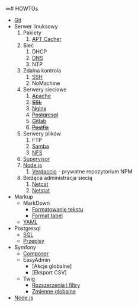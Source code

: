 ∞# HOWTOs

* [Git](txt/git.md)
* Serwer linuksowy
  1. Pakiety
      1. [APT Cacher](txt/Linux-server/apt-cacher.md)
  2. Sieć
      1. DHCP
      2. [DNS](txt/Linux-server/dns.md)
      3. NTP
  3. Zdalna kontrola
      1. [SSH](txt/Linux-server/ssh.md)
      2. NoMachine
  4. Serwery sieciowe
      1. [Apache](txt/Linux-server/apache.md)
        1. ~~[SSL](txt/Linux-server/ssl.md)~~
      2. [Nginx](txt/Linux-server/nginx.md)
      3. ~~[Postgresql](txt/Linux-server/postgresql.md)~~
      4. [Gitlab](txt/Linux-server/Gitlab.md)
      5. ~~[Postfix](txt/Linux-server/postfix.md)~~
  5. Serwery plików
      1. FTP
      2. [Samba](txt/Linux-server/samba.md)
      3. [NFS](txt/Linux-server/nfs.md)
  5. [Supervisor](txt/Linux-server/supervisor.md)
  6. [Node.js](txt/Linux-server/node-js.md)
      1. [Verdaccio](txt/Linux-server/verdaccio.md) - prywatne repozytorium NPM
  7. Bieżąca administracja siecią
      1. [Netcat](txt/Linux-server/netcat.md)
      2. [Netstat](txt/Linux-server/netstat.md)
* Markup
  * MarkDown
    * [Formatowanie tekstu](https://help.github.com/articles/basic-writing-and-formatting-syntax/)
    * [Format tabel](https://help.github.com/articles/organizing-information-with-tables/)
  * [YAML](txt/yaml.md)
* Postgresql
  * [SQL](txt/Postgres/SQL.md)
  * [Przepisy](txt/Postgres/Przepisy.md)
* Symfony
  * [Composer](./Symfony/Composer.md)
  * EasyAdmin
    * [Akcje globalne]
    * [Eksport CSV]
  * Twig
    * [Rozszerzenia i filtry](txt/Symfony/Twig/Rozszerzenia-i-filtry.md)
    * [Zmienne globalne](txt/Symfony/Twig/Zmienne-globalne.md)
* [Node.js](txt/Node.js)
